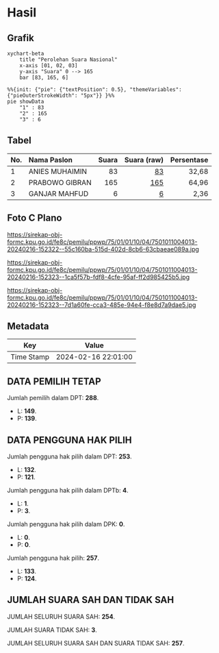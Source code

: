 # Hasil

## Grafik

```mermaid
xychart-beta
    title "Perolehan Suara Nasional"
    x-axis [01, 02, 03]
    y-axis "Suara" 0 --> 165
    bar [83, 165, 6]
```

```mermaid
%%{init: {"pie": {"textPosition": 0.5}, "themeVariables": {"pieOuterStrokeWidth": "5px"}} }%%
pie showData
    "1" : 83
    "2" : 165
    "3" : 6
```

## Tabel

| No. | Nama Paslon    | Suara | Suara (raw) | Persentase |
|:--- |:-------------- | -----:| -----------:| ----------:|
| 1   | ANIES MUHAIMIN | 83    | [83][p-1]   | 32,68      |
| 2   | PRABOWO GIBRAN | 165   | [165][p-2]  | 64,96      |
| 3   | GANJAR MAHFUD  | 6     | [6][p-3]    | 2,36       |


[p-1]: https://github.com/gigit-pemilu/pemilu-2024/blob/main/pilpres/hitung-suara/sub/75-gorontalo/sub/01-gorontalo/sub/01-limboto/sub/1004-bolihuangga/sub/013-tps/sub/paslon-1.txt
[p-2]: https://github.com/gigit-pemilu/pemilu-2024/blob/main/pilpres/hitung-suara/sub/75-gorontalo/sub/01-gorontalo/sub/01-limboto/sub/1004-bolihuangga/sub/013-tps/sub/paslon-2.txt
[p-3]: https://github.com/gigit-pemilu/pemilu-2024/blob/main/pilpres/hitung-suara/sub/75-gorontalo/sub/01-gorontalo/sub/01-limboto/sub/1004-bolihuangga/sub/013-tps/sub/paslon-3.txt

## Foto C Plano

https://sirekap-obj-formc.kpu.go.id/fe8c/pemilu/ppwp/75/01/01/10/04/7501011004013-20240216-152322--55c160ba-515d-402d-8cb6-63cbaeae089a.jpg

https://sirekap-obj-formc.kpu.go.id/fe8c/pemilu/ppwp/75/01/01/10/04/7501011004013-20240216-152323--1ca5f57b-fdf8-4cfe-95af-ff2d985425b5.jpg

https://sirekap-obj-formc.kpu.go.id/fe8c/pemilu/ppwp/75/01/01/10/04/7501011004013-20240216-152323--7d1a60fe-cca3-485e-94e4-f8e8d7a9dae5.jpg


## Metadata

| Key        | Value               |
| ---------- | ------------------- |
| Time Stamp | 2024-02-16 22:01:00 |


## DATA PEMILIH TETAP

Jumlah pemilih dalam DPT: **288**.
 * L: **149**.
 * P: **139**.

## DATA PENGGUNA HAK PILIH

Jumlah pengguna hak pilih dalam DPT: **253**.
 * L: **132**.
 * P: **121**.

Jumlah pengguna hak pilih dalam DPTb: **4**.
 * L: **1**.
 * P: **3**.

Jumlah pengguna hak pilih dalam DPK: **0**.
 * L: **0**.
 * P: **0**.

Jumlah pengguna hak pilih: **257**.
 * L: **133**.
 * P: **124**.

## JUMLAH SUARA SAH DAN TIDAK SAH

JUMLAH SELURUH SUARA SAH: **254**.

JUMLAH SUARA TIDAK SAH: **3**.

JUMLAH SELURUH SUARA SAH DAN SUARA TIDAK SAH: **257**.


